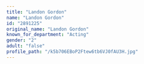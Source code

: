 ```yaml
---
title: "Landon Gordon"
name: "Landon Gordon"
id: "2891225"
original_name: "Landon Gordon"
known_for_department: "Acting"
gender: "2"
adult: "false"
profile_path: "/k5b706EBoP2Ftew6tb6VJ0fAU3H.jpg"
---
```

